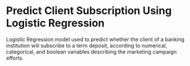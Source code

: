 # Predict Client Subscription Using Logistic Regression 
Logistic Regression model used to predict whether the client of a banking institution will subscribe to a term deposit, according to numerical, categorical, and boolean variables describing the marketing campaign efforts. 
